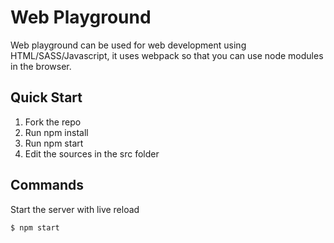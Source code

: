 
# Web Playground

Web playground can be used for web development using HTML/SASS/Javascript, it uses webpack so that you can use node modules in the browser.

## Quick Start

1. Fork the repo
2. Run npm install
3. Run npm start
4. Edit the sources in the src folder

## Commands

Start the server with live reload

```
$ npm start
```

